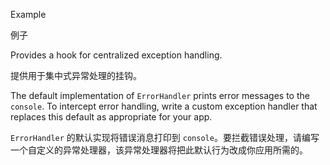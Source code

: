 Example

例子

Provides a hook for centralized exception handling.

提供用于集中式异常处理的挂钩。

The default implementation of `ErrorHandler` prints error messages to the `console`. To
intercept error handling, write a custom exception handler that replaces this default as
appropriate for your app.

`ErrorHandler` 的默认实现将错误消息打印到
`console`。要拦截错误处理，请编写一个自定义的异常处理器，该异常处理器将把此默认行为改成你应用所需的。